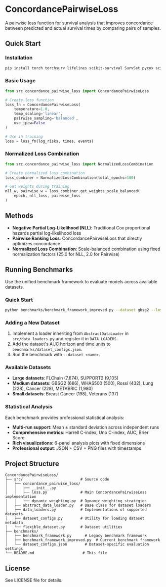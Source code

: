 # ConcordancePairwiseLoss

A pairwise loss function for survival analysis that improves concordance between predicted and actual survival times by comparing pairs of samples.

## Quick Start

### Installation
```bash
pip install torch torchsurv lifelines scikit-survival SurvSet pycox scikit-learn pandas numpy matplotlib seaborn
```

### Basic Usage
```python
from src.concordance_pairwise_loss import ConcordancePairwiseLoss

# Create loss function
loss_fn = ConcordancePairwiseLoss(
    temperature=1.0,
    temp_scaling='linear',
    pairwise_sampling='balanced',
    use_ipcw=False
)

# Use in training
loss = loss_fn(log_risks, times, events)
```

### Normalized Loss Combination
```python
from src.concordance_pairwise_loss import NormalizedLossCombination

# Create normalized loss combination
loss_combiner = NormalizedLossCombination(total_epochs=100)

# Get weights during training
nll_w, pairwise_w = loss_combiner.get_weights_scale_balanced(
    epoch, nll_loss, pairwise_loss
)
```

## Methods

- **Negative Partial Log-Likelihood (NLL)**: Traditional Cox proportional hazards partial log-likelihood loss
- **Pairwise Ranking Loss**: ConcordancePairwiseLoss that directly optimizes concordance
- **Normalized Loss Combination**: Scale-balanced combination using fixed normalization factors (25.0 for NLL, 2.0 for Pairwise)

## Running Benchmarks

Use the unified benchmark framework to evaluate models across available datasets.

### Quick Start
```bash
python benchmarks/benchmark_framework_improved.py --dataset gbsg2 --loss-type nll --epochs 3
```

### Adding a New Dataset
1. Implement a loader inheriting from `AbstractDataLoader` in `src/data_loaders.py` and register it in `DATA_LOADERS`.
2. Add the dataset's AUC horizon and time units to `benchmarks/dataset_configs.json`.
3. Run the benchmark with `--dataset <name>`.

### Available Datasets
- **Large datasets**: FLChain (7,874), SUPPORT2 (9,105)
- **Medium datasets**: GBSG2 (686), WHAS500 (500), Rossi (432), Lung (228), Cancer (228), METABRIC (1,980)
- **Small datasets**: Breast Cancer (198), Veterans (137)

### Statistical Analysis
Each benchmark provides professional statistical analysis:
- **Multi-run support**: Mean ± standard deviation across independent runs
- **Comprehensive metrics**: Harrell C-index, Uno C-index, AUC, Brier Score
- **Rich visualizations**: 6-panel analysis plots with fixed dimensions
- **Professional output**: JSON + CSV + PNG files with timestamps


## Project Structure

```
ConcordancePairwiseLoss/
├── src/                          # Source code
│   ├── concordance_pairwise_loss/
│   │   ├── __init__.py
│   │   ├── loss.py               # Main ConcordancePairwiseLoss implementation
│   │   └── dynamic_weighting.py  # Dynamic weighting strategies
│   ├── abstract_data_loader.py   # Base class for dataset loaders
│   ├── data_loaders.py           # Implementations of supported datasets
│   ├── dataset_configs.py        # Utility for loading dataset metadata
│   └── flexible_dataset.py       # Dataset utilities
├── benchmarks/
│   ├── benchmark_framework.py      # Legacy benchmark framework
│   ├── benchmark_framework_improved.py  # Current benchmark framework
│   └── dataset_configs.json        # Dataset-specific evaluation settings
└── README.md                      # This file
```


## License

See LICENSE file for details.
